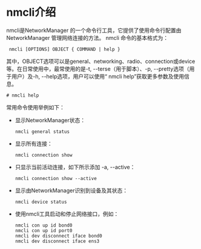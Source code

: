 # nmcli介绍<a name="ZH-CN_TOPIC_0183005781"></a>

nmcli是NetworkManager 的一个命令行工具，它提供了使用命令行配置由NetworkManager 管理网络连接的方法。 nmcli 命令的基本格式为：

```
 nmcli [OPTIONS] OBJECT { COMMAND | help }
```

其中，OBJECT选项可以是general、networking、radio、connection或device等。在日常使用中，最常使用的是-t, --terse（用于脚本）、-p, --pretty选项（用于用户）及-h, --help选项，用户可以使用“ nmcli help”获取更多参数及使用信息。

```
# nmcli help
```

常用命令使用举例如下：

-   显示NetworkManager状态：

    ```
    nmcli general status
    ```

-   显示所有连接：

    ```
    nmcli connection show
    ```

-   只显示当前活动连接，如下所示添加 -a, --active：

    ```
    nmcli connection show --active
    ```

-   显示由NetworkManager识别到设备及其状态：

    ```
    nmcli device status
    ```

-   使用nmcli工具启动和停止网络接口，例如：

    ```
    nmcli con up id bond0
    nmcli con up id port0
    nmcli dev disconnect iface bond0
    nmcli dev disconnect iface ens3
    ```


